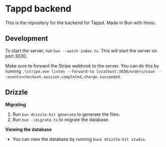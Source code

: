 # Tappd backend
This is the repository for the backend for Tappd. Made in Bun with Hono.

## Development
To start the server, run `bun --watch index.ts`. This will start the server on port 3030.

Make sure to forward the Stripe webhook to the server. You can do this by running `.\stripe.exe listen --forward-to localhost:3030/orders/save  --events=checkout.session.completed,charge.succeeded`.

## Drizzle

**Migrating**
1. Run `bun drizzle-kit generate` to generate the files.
2. Run `bun .\migrate.ts` to migrate the database.
   
**Viewing the database**
- You can view the database by running `bunx drizzle-kit studio`.
